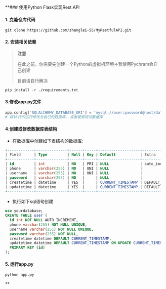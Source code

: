 **### 使用Python Flask实现Rest API

#### 1. 克隆仓库代码

```shell
git clone https://github.com/zhanglei-55/MyRestfulAPI.git
```

#### 2. 安装相关依赖

> **注意**
>
> 在此之前，你需要先创建一个Python的虚拟机环境=>我使用Pychram会自己创建
>
> 目前请自行解决

```shell
pip install -r ./requirements.txt
```

#### 3.修改app.py文件

```py
app.config['SQLALCHEMY_DATABASE_URI'] = 'mysql://user:password@host/databases'
# 将16行的这行修改为自己的数据库, 或者使用测试数据库
```

#### 4.创建或修改数据库表结构

- 在数据库中创建如下表结构的数据库:

```sql
+------------+--------------+------+-----+-------------------+-----------------------------------------------+
| Field      | Type         | Null | Key | Default           | Extra                                         |
+------------+--------------+------+-----+-------------------+-----------------------------------------------+
| id         | int          | NO   | PRI | NULL              | auto_increment                                |
| phone      | varchar(255) | NO   | UNI | NULL              |                                               |
| username   | varchar(255) | NO   | UNI | NULL              |                                               |
| password   | varchar(255) | NO   |     | NULL              |                                               |
| createtime | datetime     | YES  |     | CURRENT_TIMESTAMP | DEFAULT_GENERATED                             |
| updatetime | datetime     | YES  |     | CURRENT_TIMESTAMP | DEFAULT_GENERATED on update CURRENT_TIMESTAMP |
+------------+--------------+------+-----+-------------------+-----------------------------------------------+
```

- 执行如下sql语句创建

```sql
use yourdatabase;
CREATE TABLE user (
  id int NOT NULL AUTO_INCREMENT,
  phone varchar(255) NOT NULL UNIQUE,
  username varchar(255) NOT NULL UNIQUE,
  password varchar(255) NOT NULL,
  createtime datetime DEFAULT CURRENT_TIMESTAMP,
  updatetime datetime DEFAULT CURRENT_TIMESTAMP ON UPDATE CURRENT_TIMESTAMP,
  PRIMARY KEY (id)
);
```

#### 5. 运行app.py

```shell
python app.py
```

**
